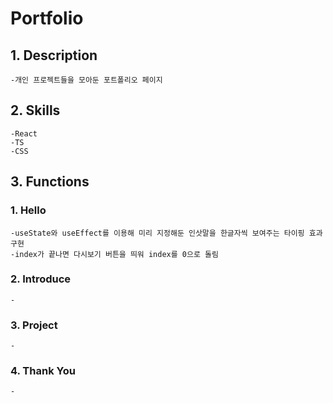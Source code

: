 # Portfolio

## 1. Description

    -개인 프로젝트들을 모아둔 포트폴리오 페이지

## 2. Skills

    -React
    -TS
    -CSS

## 3. Functions

### 1. Hello

    -useState와 useEffect를 이용해 미리 지정해둔 인삿말을 한글자씩 보여주는 타이핑 효과 구현
    -index가 끝나면 다시보기 버튼을 띄워 index를 0으로 돌림

### 2. Introduce

    -

### 3. Project

    -

### 4. Thank You

    -
